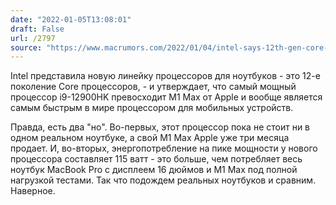 ```yaml
---
date: "2022-01-05T13:08:01"
draft: False
url: /2797
source: "https://www.macrumors.com/2022/01/04/intel-says-12th-gen-core-i9-faster-than-m1-max/?scrolla=5eb6d68b7fedc32c19ef33b4"
---
```


Intel представила новую линейку процессоров для ноутбуков - это 12-е поколение Core процессоров, - и утверждает, что самый мощный процессор i9-12900HK превосходит M1 Max от Apple и вообще является самым быстрым в мире процессором для мобильных устройств.

Правда, есть два "но". Во-первых, этот процессор пока не стоит ни в одном реальном ноутбуке, а свой M1 Max Apple уже три месяца продает. И, во-вторых, энергопотребление на пике мощности у нового процессора составляет 115 ватт - это больше, чем потребляет весь ноутбук MacBook Pro с дисплеем 16 дюймов и M1 Max под полной нагрузкой тестами. Так что подождем реальных ноутбуков и сравним. Наверное.
